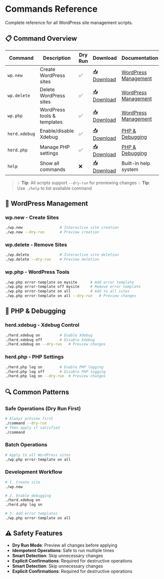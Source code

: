 # Commands Reference

Complete reference for all WordPress site management scripts.

## 📋 Command Overview

| Command | Description | Dry Run | Download | Documentation |
|---------|-------------|---------|----------|---------------|
| `wp.new` | Create WordPress sites | ✅ | [📥 Download](https://raw.githubusercontent.com/ravinderk/laravel-herd-wp/refs/heads/master/wp.new) | [WordPress Management](WORDPRESS-COMMANDS.md#wpnew---wordpress-site-creation) |
| `wp.delete` | Delete WordPress sites | ✅ | [📥 Download](https://raw.githubusercontent.com/ravinderk/laravel-herd-wp/refs/heads/master/wp.delete) | [WordPress Management](WORDPRESS-COMMANDS.md#wpdelete---wordpress-site-deletion) |
| `wp.php` | WordPress tools & templates | ✅ | [📥 Download](https://raw.githubusercontent.com/ravinderk/laravel-herd-wp/refs/heads/master/wp.php) | [WordPress Management](WORDPRESS-COMMANDS.md#wpphp---wordpress-tools--templates) |
| `herd.xdebug` | Enable/disable Xdebug | ✅ | [📥 Download](https://raw.githubusercontent.com/ravinderk/laravel-herd-wp/refs/heads/master/herd.xdebug) | [PHP & Debugging](HERD-COMMANDS.md#herdxdebug---xdebug-management) |
| `herd.php` | Manage PHP settings | ✅ | [📥 Download](https://raw.githubusercontent.com/ravinderk/laravel-herd-wp/refs/heads/master/herd.php) | [PHP & Debugging](HERD-COMMANDS.md#herdphp---php-settings-management) |
| `help` | Show all commands | ❌ | [📥 Download](https://raw.githubusercontent.com/ravinderk/laravel-herd-wp/refs/heads/master/help) | Built-in help system |

> 💡 **Tip**: All scripts support `--dry-run` for previewing changes
> 💡 **Tip**: Use `./help` to list available command

## 🚀 WordPress Management

### wp.new - Create Sites
```bash
./wp.new                 # Interactive site creation
./wp.new --dry-run       # Preview creation
```

### wp.delete - Remove Sites  
```bash
./wp.delete              # Interactive site deletion
./wp.delete --dry-run    # Preview deletion
```

### wp.php - WordPress Tools
```bash
./wp.php error-template on mysite      # Add error template
./wp.php error-template off mysite     # Remove error template
./wp.php error-template on all         # Add to all sites
./wp.php error-template on all --dry-run   # Preview changes
```

## 🐛 PHP & Debugging

### herd.xdebug - Xdebug Control
```bash
./herd.xdebug on         # Enable Xdebug
./herd.xdebug off        # Disable Xdebug
./herd.xdebug on --dry-run   # Preview changes
```

### herd.php - PHP Settings
```bash
./herd.php log on        # Enable PHP logging
./herd.php log off       # Disable PHP logging
./herd.php log on --dry-run  # Preview changes
```

## 🔍 Common Patterns

### Safe Operations (Dry Run First)
```bash
# Always preview first
./command --dry-run
# Then apply if satisfied
./command
```

### Batch Operations
```bash
# Apply to all WordPress sites
./wp.php error-template on all
```

### Development Workflow
```bash
# 1. Create site
./wp.new

# 2. Enable debugging
./herd.xdebug on
./herd.php log on

# 3. Add error templates
./wp.php error-template on all
```

## ⚠️ Safety Features

- **Dry Run Mode**: Preview all changes before applying
- **Idempotent Operations**: Safe to run multiple times
- **Smart Detection**: Skip unnecessary changes
- **Explicit Confirmations**: Required for destructive operations
- **Smart Detection**: Skip unnecessary changes
- **Explicit Confirmations**: Required for destructive operations
